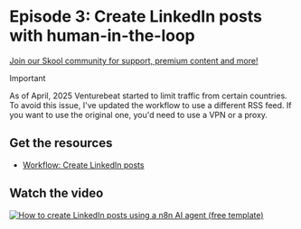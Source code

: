 # Episode 3: Create LinkedIn posts with human-in-the-loop

[Join our Skool community for support, premium content and more!](https://www.skool.com/ai-agents-az?gw3)

> [!IMPORTANT]  
> As of April, 2025 Venturebeat started to limit traffic from certain countries. To avoid this issue, I've updated the workflow to use a different RSS feed. If you want to use the original one, you'd need to use a VPN or a proxy.

## Get the resources

- [Workflow: Create LinkedIn posts](Create_a_LinkedIn_post__with_approval_updated.json)

## Watch the video

[![How to create LinkedIn posts using a n8n AI agent (free template)](https://img.youtube.com/vi/o_oSYl6gSO8/0.jpg)](https://www.youtube.com/watch?v=o_oSYl6gSO8)
